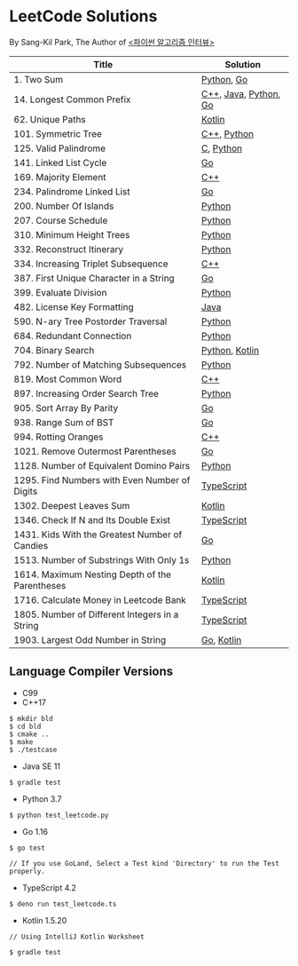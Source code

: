 # LeetCode Solutions
By Sang-Kil Park, The Author of [<파이썬 알고리즘 인터뷰>](http://www.yes24.com/Product/Goods/91084402)  

| Title | Solution |
| ----- | -------- |
| 1. Two Sum | [Python](python/1-two-sum.py), [Go](go/1-two-sum.go) |
| 14. Longest Common Prefix | [C++](cpp/14-longest-common-prefix.cpp), [Java](java-kotlin/src/main/java/com/likejazz/leetcode/java/solution14/Solution.java), [Python](python/14-longest-common-prefix.py), [Go](go/14-longest-common-prefix.go) |
| 62. Unique Paths | [Kotlin](java-kotlin/src/main/kotlin/com/likejazz/leetcode/solution62/Solution.kt) |
| 101. Symmetric Tree | [C++](cpp/101-symmetric-tree.cpp), [Python](python/101-symmetric-tree.py) |
| 125. Valid Palindrome | [C](c/125-valid-palindrome.c), [Python](python/125-valid-palindrome.py) |
| 141. Linked List Cycle | [Go](go/141-linked-list-cycle.go) |
| 169. Majority Element | [C++](cpp/169-majority-element.cpp) |
| 234. Palindrome Linked List  | [Go](go/234-palindrome-linked-list.go) |
| 200. Number Of Islands | [Python](python/200-number-of-islands.py) |
| 207. Course Schedule | [Python](python/207-course-schedule.py) |
| 310. Minimum Height Trees | [Python](python/310-minimum-height-trees.py) |
| 332. Reconstruct Itinerary | [Python](python/332-reconstruct-itinerary.py) |
| 334. Increasing Triplet Subsequence | [C++](cpp/334-increasing-triplet-subsequence.cpp) |
| 387. First Unique Character in a String | [Go](go/387-first-unique-character-in-a-string.go) |
| 399. Evaluate Division | [Python](python/399-evaluate-division.py) |
| 482. License Key Formatting | [Java](java-kotlin/src/main/java/com/likejazz/leetcode/java/solution482/Solution.java) |
| 590. N-ary Tree Postorder Traversal | [Python](python/590-n-ary-tree-postorder-traversal.py) |
| 684. Redundant Connection | [Python](python/684-redundant-connection.py) |
| 704. Binary Search | [Python](python/704-binary-search.py), [Kotlin](java-kotlin/src/main/kotlin/com/likejazz/leetcode/solution704/Solution.kt) |
| 792. Number of Matching Subsequences | [Python](python/792-number-of-matching-subsequences.py) |
| 819. Most Common Word | [C++](cpp/819-most-common-word.cpp) |
| 897. Increasing Order Search Tree | [Python](python/897-increasing-order-search-tree.py) |
| 905. Sort Array By Parity | [Go](go/905-sort-array-by-parity.go) |
| 938. Range Sum of BST | [Go](go/938-range-sum-of-bst.go) |
| 994. Rotting Oranges | [C++](cpp/994-rotting-oranges.cpp) |
| 1021. Remove Outermost Parentheses | [Go](go/1021-remove-outermost-parentheses.go) |
| 1128. Number of Equivalent Domino Pairs | [Python](python/1128-number-of-equivalent-domino-pairs.py) |
| 1295. Find Numbers with Even Number of Digits | [TypeScript](typescript/1295-find-numbers-with-even-number-of-digits.ts) |
| 1302. Deepest Leaves Sum | [Kotlin](java-kotlin/src/main/kotlin/com/likejazz/leetcode/solution1302/Solution.kt) |
| 1346. Check If N and Its Double Exist | [TypeScript](typescript/1346-check-if-n-and-its-double-exist.ts) |
| 1431. Kids With the Greatest Number of Candies | [Go](go/1431-kids-with-the-greatest-number-of-candies.go) |
| 1513. Number of Substrings With Only 1s | [Python](python/1513-number-of-substrings-with-only-1s.py) |
| 1614. Maximum Nesting Depth of the Parentheses | [Kotlin](java-kotlin/src/main/kotlin/com/likejazz/leetcode/solution1614/Solution.kt) |
| 1716. Calculate Money in Leetcode Bank | [TypeScript](typescript/1716-calculate-money-in-leetcode-bank.ts) |
| 1805. Number of Different Integers in a String | [TypeScript](typescript/1805-number-of-different-integers-in-a-string.ts) |
| 1903. Largest Odd Number in String | [Go](go/1903-largest-odd-number-in-string.go), [Kotlin](java-kotlin/src/main/kotlin/com/likejazz/leetcode/solution1903/Solution.kt) |

## Language Compiler Versions
- C99
- C++17
```
$ mkdir bld
$ cd bld
$ cmake ..
$ make
$ ./testcase
```
- Java SE 11
```
$ gradle test
```
- Python 3.7
```
$ python test_leetcode.py
```
- Go 1.16
```
$ go test

// If you use GoLand, Select a Test kind 'Directory' to run the Test properly.
```
- TypeScript 4.2
```
$ deno run test_leetcode.ts
```
- Kotlin 1.5.20
```
// Using IntelliJ Kotlin Worksheet

$ gradle test
```
